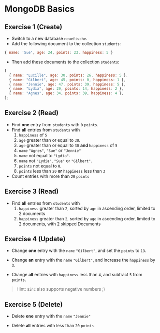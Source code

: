 # MongoDB Basics

## Exercise 1 (Create)

- Switch to a new database `neuefische`.
- Add the following document to the collection `students`:

```js
{ name: 'Sue', age: 24, points: 23, happiness: 5 }
```

- Then add these documents to the collection `students`:

```js
[
  { name: "Lucille", age: 30, points: 26, happiness: 5 },
  { name: "Gilbert", age: 45, points: 0, happiness: 1 },
  { name: "Jennie", age: 47, points: 39, happiness: 5 },
  { name: "Lydia", age: 29, points: 14, happiness: 2 },
  { name: "Agnes", age: 34, points: 39, happiness: 4 },
];
```

## Exercise 2 (Read)

- Find **one** entry from `students` with `0` `points`.
- Find **all** entries from `students` with
  1. `happiness` of `5`
  2. `age` greater than or equal to `30`.
  3. `age` greater than or equal to `30` **and** `happiness` of `5`
  4. `name` `"Agnes"`, `"Sue"` or `"Jennie"`
  5. `name` not equal to `"Lydia"`.
  6. `name` not `"Lydia"`, `"Sue"` or `"Gilbert"`.
  7. `points` not equal to `0`.
  8. `points` less than `20` **or** `happiness` less than `3`
- Count entries with more than `20` `points`

## Exercise 3 (Read)

- Find **all** entries from `students` with
  1. `happiness` greater than `2`,
     sorted by `age` in ascending order,
     limited to 2 documents
  2. `happiness` greater than `2`,
     sorted by `age` in ascending order,
     limited to 2 documents,
     with 2 skipped Documents

<div style="page-break-after: always;"></div>

## Exercise 4 (Update)

- Change **one** entry with the `name` `"Gilbert"`,
  and set the `points` to `13`.

- Change **an** entry with the `name` `"Gilbert"`,
  and increase the `happiness` by `3`.

- Change **all** entries with `happiness` less than `4`,
  and subtract `5` from `points`.

> Hint: `$inc` also supports negative numbers ;)

## Exercise 5 (Delete)

- Delete **one** entry with the `name` `"Jennie"`

- Delete **all** entries with less than `20` `points`
